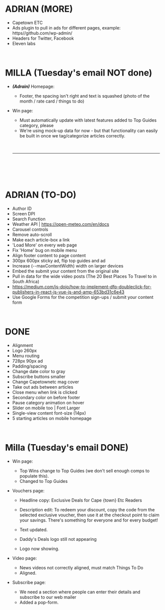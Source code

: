 # ADRIAN (MORE)

- Capetown ETC
- Ads plugin to pull in ads for different pages, example: https//github.com/wp-admin/
- Headers for Twitter, Facebook
- Eleven labs

<br/>

# MILLA (Tuesday's email NOT done)

- ***(Adrain)*** Homepage:

  - Footer, the spacing isn't right and text is squashed (photo of the month / rate card / things to do)

- Win page:

  - Must automatically update with latest features added to Top Guides category, please
  - We're using mock-up data for now - but that functionality can easily be built in once we tag/categorize articles correctly.

  <br>
  <br>
  <hr>
  <br>
  <br>


<br/>

# ADRIAN (TO-DO)

- Author ID
- Screen DPI
- Search Function
- Weather API | https://open-meteo.com/en/docs
- Carousel controls
- Remove auto-scroll
- Make each article-box a link
- 'Load More' on every web page
- Fix 'Home' bug on mobile menu
- Align footer content to page content
- 300px 600px sticky ad, flip top guides and ad
- Increase (--maxContentWidth) width on larger devices
- Embed the submit your content from the original site
- Pull in data for the wide video posts (The 20 Best Places To Travel to in South Africa)
- https://medium.com/js-dojo/how-to-implement-dfp-doubleclick-for-publishers-in-react-js-vue-js-and-amp-653bd31c6e43
- Use Google Forms for the competition sign-ups / submit your content form

<br/>

# DONE

- Alignment
- Logo 260px
- Menu routing
- 728px 90px ad
- Padding/spacing
- Change date color to gray
- Subscribe buttons smaller
- Change Capetownetc mag cover
- Take out ads between articles
- Close menu when link is clicked
- Secondary color on before footer
- Pause category animation on hover
- Slider on mobile too | Font Larger
- Single-view content font-size (14px)
- 5 starting articles on mobile homepage

<br>

# Milla (Tuesday's email DONE)

- Win page:

  - Top Wins change to Top Guides (we don't sell enough comps to populate this).
  - Changed to Top Guides

- Vouchers page:

  - Headline copy: Exclusive Deals for Cape {town} Etc Readers 
  - Description edit: To redeem your discount, copy the code from the selected exclusive voucher, then use it at the checkout point to claim your savings. There's something for everyone and for every budget!
  - Text updated.

  - Daddy's Deals logo still not appearing
  - Logo now showing.

- Video page:

  - News videos not correctly aligned, must match Things To Do
  - Aligned.

- Subscribe page:
  - We need a section where people can enter their details and subscribe to our web mailer
  - Added a pop-form.